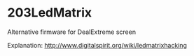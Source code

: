 # 203LedMatrix

Alternative firmware for DealExtreme screen

Explanation: http://www.digitalspirit.org/wiki/ledmatrixhacking
